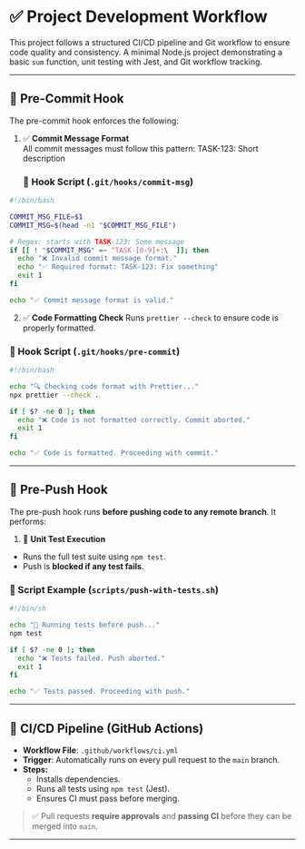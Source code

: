 # ✅ Project Development Workflow

This project follows a structured CI/CD pipeline and Git workflow to ensure code quality and consistency. A minimal Node.js project demonstrating a basic `sum` function, unit testing with Jest, and Git workflow tracking.

---

## 🧪 Pre-Commit Hook

The pre-commit hook enforces the following:

1. ✅ **Commit Message Format**  
   All commit messages must follow this pattern: TASK-123: Short description

   ### 📄 Hook Script (`.git/hooks/commit-msg`)

```sh
#!/bin/bash

COMMIT_MSG_FILE=$1
COMMIT_MSG=$(head -n1 "$COMMIT_MSG_FILE")

# Regex: starts with TASK-123: Some message
if [[ ! "$COMMIT_MSG" =~ ^TASK-[0-9]+:\  ]]; then
  echo "❌ Invalid commit message format."
  echo "✅ Required format: TASK-123: Fix something"
  exit 1
fi

echo "✅ Commit message format is valid."

```

2. ✅ **Code Formatting Check**
   Runs `prettier --check` to ensure code is properly formatted.

### 📄 Hook Script (`.git/hooks/pre-commit`)

```sh
#!/bin/bash

echo "🔍 Checking code format with Prettier..."
npx prettier --check .

if [ $? -ne 0 ]; then
  echo "❌ Code is not formatted correctly. Commit aborted."
  exit 1
fi

echo "✅ Code is formatted. Proceeding with commit."
```

---

## 🚫 Pre-Push Hook

The pre-push hook runs **before pushing code to any remote branch**. It performs:

1. 🧪 **Unit Test Execution**

- Runs the full test suite using `npm test`.
- Push is **blocked if any test fails**.

### 📄 Script Example (`scripts/push-with-tests.sh`)

```sh
#!/bin/sh

echo "🧪 Running tests before push..."
npm test

if [ $? -ne 0 ]; then
  echo "❌ Tests failed. Push aborted."
  exit 1
fi

echo "✅ Tests passed. Proceeding with push."
```

---

## 🔁 CI/CD Pipeline (GitHub Actions)

- **Workflow File**: `.github/workflows/ci.yml`
- **Trigger**: Automatically runs on every pull request to the `main` branch.
- **Steps:**
  - Installs dependencies.
  - Runs all tests using `npm test` (Jest).
  - Ensures CI must pass before merging.

> ✅ Pull requests **require approvals** and **passing CI** before they can be merged into `main`.

---

